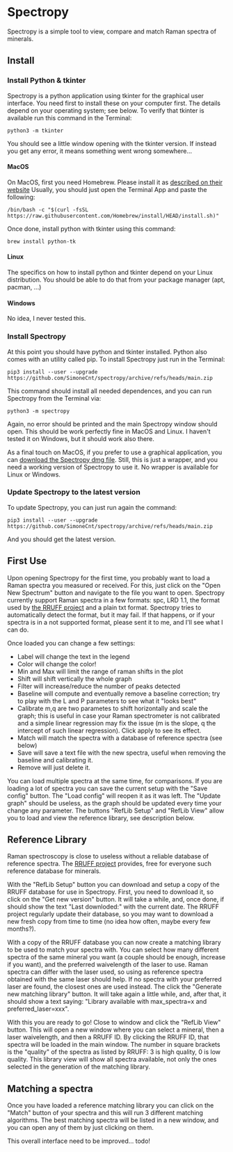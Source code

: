 
Spectropy
=========

Spectropy is a simple tool to view, compare and match Raman spectra of minerals.

Install
-------

### Install Python & tkinter

Spectropy is a python application using tkinter for the graphical user interface. You need first to install these on your computer first.
The details depend on your operating system; see below. To verify that tkinter is available run this command in the Terminal:

    python3 -m tkinter

You should see a little window opening with the tkinter version. If instead you get any error, it means something went wrong somewhere...

#### MacOS

On MacOS, first you need Homebrew. Please install it as [described on their website](https://brew.sh/)
Usually, you should just open the Terminal App and paste the following:

    /bin/bash -c "$(curl -fsSL https://raw.githubusercontent.com/Homebrew/install/HEAD/install.sh)"

Once done, install python with tkinter using this command:

    brew install python-tk

#### Linux

The specifics on how to install python and tkinter depend on your Linux distribution.
You should be able to do that from your package manager (apt, pacman, ...)

#### Windows

No idea, I never tested this. 

### Install Spectropy

At this point you should have python and tkinter installed. Python also comes with an utility called pip. To install Spectropy just run in the Terminal:

    pip3 install --user --upgrade https://github.com/SimoneCnt/spectropy/archive/refs/heads/main.zip

This command should install all needed dependences, and you can run Spectropy from the Terminal via:

    python3 -m spectropy

Again, no error should be printed and the main Spectropy window should open.
This should be work perfectly fine in MacOS and Linux. I haven't tested it on Windows, but it should work also there.

As a final touch on MacOS, if you prefer to use a graphical application, you can 
[download the Spectropy dmg file](https://github.com/SimoneCnt/spectropy/raw/main/make_macos_app/Spectropy.dmg).
Still, this is just a wrapper, and you need a working version of Spectropy to use it.
No wrapper is available for Linux or Windows.

### Update Spectropy to the latest version

To update Spectropy, you can just run again the command:

    pip3 install --user --upgrade https://github.com/SimoneCnt/spectropy/archive/refs/heads/main.zip

And you should get the latest version.


First Use
---------

Upon opening Spectropy for the first time, you probably want to load a Raman spectra you measured or received. For this, just click on the "Open New Spectrum" button and navigate to the file you want to open. Spectropy currently support Raman spectra in a few formats: spc, LRD 1.1, the format used by [the RRUFF project](https://rruff.info/) and a plain txt format. Spectropy tries to automatically detect the format, but it may fail. If that happens, or if your spectra is in a not supported format, please sent it to me, and I'll see what I can do.

Once loaded you can change a few settings: 
 - Label will change the text in the legend
 - Color will change the color!
 - Min and Max will limit the range of raman shifts in the plot
 - Shift will shift vertically the whole graph
 - Filter will increase/reduce the number of peaks detected
 - Baseline will compute and eventually remove a baseline correction; try to play with the L and P parameters to see what it "looks best"
 - Calibrate m,q are two parametes to shift horizontally and scale the graph; this is useful in case your Raman spectrometer is not calibrated and a simple linear regression may fix the issue (m is the slope, q the intercept of such linear regression). Click apply to see its effect.
 - Match will match the spectra with a database of reference spectra (see below)
 - Save will save a text file with the new spectra, useful when removing the baseline and calibrating it.
 - Remove will just delete it.
 
 You can load multiple spectra at the same time, for comparisons. If you are loading a lot of spectra you can save the current setup with the "Save config" button. The "Load config" will reopen it as it was left. The "Update graph" should be useless, as the graph should be updated every time your change any parameter. The buttons "RefLib Setup" and "RefLib View" allow you to load and view the reference library, see description below.


Reference Library
-----------------

Raman spectroscopy is close to useless without a reliable database of reference spectra. The [RRUFF project](https://rruff.info/) provides, free for everyone such reference database for minerals.

With the "RefLib Setup" button you can download and setup a copy of the RRUFF database for use in Spectropy. First, you need to download it, so click on the "Get new version" button. It will take a while, and, once done, if should show the text "Last downloded:" with the current date. The RRUFF project regularly update their database, so you may want to download a new fresh copy from time to time (no idea how often, maybe every few months?).

With a copy of the RRUFF database you can now create a matching library to be used to match your spectra with. You can select how many different spectra of the same mineral you want (a couple should be enough, increase if you want), and the preferred waivelength of the laser to use. Raman spectra can differ with the laser used, so using as reference spectra obtained with the same laser should help. If no spectra with your preferred laser are found, the closest ones are used instead. The click the "Generate new matching library" button. It will take again a little while, and, after that, it should show a text saying: "Library available with max_spectra=x and preferred_laser=xxx".

With this you are ready to go! Close to window and click the "RefLib View" button. This will open a new window where you can select a mineral, then a laser waivelength, and then a RRUFF ID. By clicking the RRUFF ID, that spectra will be loaded in the main window. The number in square brackets is the "quality" of the spectra as listed by RRUFF: 3 is high quality, 0 is low quality. This library view will show all spectra available, not only the ones selected in the generation of the matching library.


Matching a spectra
------------------

Once you have loaded a reference matching library you can click on the "Match" button of your spectra and this will run 3 different matching algorithms. The best matching spectra will be listed in a new window, and you can open any of them by just clicking on them. 

This overall interface need to be improved... todo!
